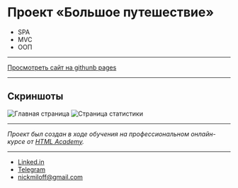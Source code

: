 # Проект «Большое путешествие»

- SPA
- MVC
- ООП

---

[Просмотреть сайт на githunb pages](https://nickmiloff.github.io/1478835-big-trip-13/)

---

## Скриншоты

![Главная страница](https://i.imgur.com/KllcFJV.png)
![Страница статистики](https://i.imgur.com/YLRV6DL.png)

---

_Проект был создан в ходе обучения на профессиональном онлайн-курсе от [HTML Academy](https://htmlacademy.ru)._

---

- [Linked.in](https://www.linkedin.com/in/nick-miloff)
- [Telegram](https://www.teleg.run/nickmilof)
- nickmiloff@gmail.com

